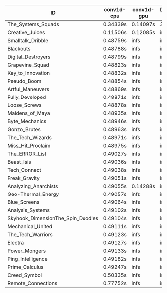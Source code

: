 |ID|conv1d-cpu|conv1d-gpu|DWSPConv2D-gpu|gemm-gpu|avg|
|-|-|-|-|-|-|
|The_Systems_Squads|0.34339s|0.14097s|3.18369s|4.46212s|2.03254s|
|Creative_Juices|0.11506s|0.12085s|infs|1.89783s|infs|
|Smalltalk_Dribble|0.48759s|infs|infs|4.49081s|infs|
|Blackouts|0.48788s|infs|infs|4.47226s|infs|
|Digital_Destroyers|0.48799s|infs|infs|4.48543s|infs|
|Grapevine_Squad|0.48823s|infs|infs|4.48896s|infs|
|Key_to_Innovation|0.48832s|infs|infs|4.50893s|infs|
|Pseudo_Boom|0.48854s|infs|infs|4.51520s|infs|
|Artful_Maneuvers|0.48869s|infs|infs|4.50966s|infs|
|Fully_Developed|0.48871s|infs|infs|4.51727s|infs|
|Loose_Screws|0.48878s|infs|infs|4.51851s|infs|
|Maidens_of_Maya|0.48935s|infs|infs|4.50881s|infs|
|Byte_Mechanics|0.48946s|infs|infs|4.50143s|infs|
|Gonzo_Brutes|0.48963s|infs|infs|4.51167s|infs|
|The_Tech_Wizards|0.48971s|infs|infs|4.49290s|infs|
|Miss_Hit_Proclaim|0.48975s|infs|infs|4.51108s|infs|
|The_ERROR_List|0.49027s|infs|infs|4.49965s|infs|
|Beast_Isis|0.49036s|infs|infs|4.51160s|infs|
|Tech_Connect|0.49038s|infs|infs|4.50287s|infs|
|Freak_Gravity|0.49051s|infs|infs|4.49835s|infs|
|Analyzing_Anarchists|0.49055s|0.14288s|infs|4.51555s|infs|
|Geo-Thermal_Energy|0.49057s|infs|infs|4.51936s|infs|
|Blue_Screens|0.49064s|infs|infs|4.49546s|infs|
|Analysis_Systems|0.49102s|infs|infs|4.49329s|infs|
|Skyhook_DimensionThe_Spin_Doodles|0.49104s|infs|infs|4.50866s|infs|
|Mechanical_United|0.49111s|infs|infs|4.48989s|infs|
|The_Tech_Warriors|0.49123s|infs|infs|4.50187s|infs|
|Electra|0.49127s|infs|infs|4.50662s|infs|
|Power_Mongers|0.49133s|infs|infs|4.51771s|infs|
|Ping_Intelligence|0.49182s|infs|infs|4.50691s|infs|
|Prime_Calculus|0.49247s|infs|infs|4.51098s|infs|
|Creed_Symbol|0.50335s|infs|infs|4.50444s|infs|
|Remote_Connections|0.77752s|infs|infs|4.51624s|infs|
